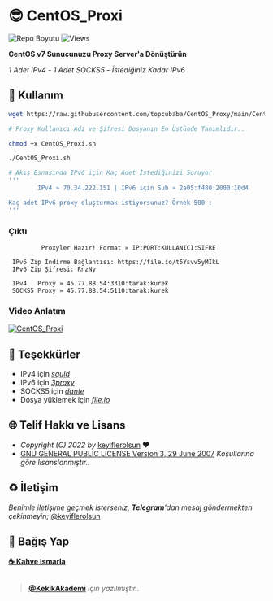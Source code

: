 # 😎 CentOS_Proxi

![Repo Boyutu](https://img.shields.io/github/repo-size/keyiflerolsun/CentOS_Proxi) ![Views](https://hits.seeyoufarm.com/api/count/incr/badge.svg?url=https://github.com/keyiflerolsun/CentOS_Proxi&title=Profile%20Views)

**CentOS v7 Sunucunuzu Proxy Server'a Dönüştürün**

*1 Adet IPv4* - *1 Adet SOCKS5* -  *İstediğiniz Kadar IPv6*

## 🚀 Kullanım

```bash
wget https://raw.githubusercontent.com/topcubaba/CentOS_Proxy/main/CentOS_Proxi.sh --no-check-certificate --no-cache --no-cookies

# Proxy Kullanıcı Adı ve Şifresi Dosyanın En Üstünde Tanımlıdır..

chmod +x CentOS_Proxi.sh

./CentOS_Proxi.sh

# Akış Esnasında IPv6 için Kaç Adet İstediğinizi Soruyor
'''
        IPv4 » 70.34.222.151 | IPv6 için Sub » 2a05:f480:2000:10d4

Kaç adet IPv6 proxy oluşturmak istiyorsunuz? Örnek 500 :
'''
```

### Çıktı

```
         Proxyler Hazır! Format » IP:PORT:KULLANICI:SIFRE

 IPv6 Zip İndirme Bağlantısı: https://file.io/t5Ysvv5yMIkL
 IPv6 Zip Şifresi: RnzNy

 IPv4   Proxy » 45.77.88.54:3310:tarak:kurek
 SOCKS5 Proxy » 45.77.88.54:5110:tarak:kurek
```

### Video Anlatım

[![CentOS_Proxi](https://img.youtube.com/vi/-tqliMAo8Mc/0.jpg)](https://www.youtube.com/watch?v=-tqliMAo8Mc)

## 📝 Teşekkürler

- IPv4           için *[squid](https://github.com/squid-cache/squid)*
- IPv6           için *[3proxy](https://github.com/3proxy/3proxy)*
- SOCKS5         için *[dante](https://github.com/Lozy/danted)*
- Dosya yüklemek için *[file.io](https://www.file.io/developers)*

## 🌐 Telif Hakkı ve Lisans

- _Copyright (C) 2022 by_ [keyiflerolsun](https://github.com/keyiflerolsun) ❤️️
- [GNU GENERAL PUBLIC LICENSE Version 3, 29 June 2007](https://github.com/keyiflerolsun/CentOS_Proxi/blob/main/LICENSE) _Koşullarına göre lisanslanmıştır.._

## ♻️ İletişim

_Benimle iletişime geçmek isterseniz, **Telegram**'dan mesaj göndermekten çekinmeyin;_ [@keyiflerolsun](https://t.me/keyiflerolsun)

## 💸 Bağış Yap

**[☕️ Kahve Ismarla](https://keyiflerolsun.me/Kahve)**

##

> **[@KekikAkademi](https://t.me/KekikAkademi)** _için yazılmıştır.._
